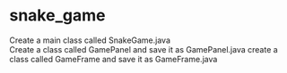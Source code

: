 # snake_game
Create a main class called SnakeGame.java  
Create a class called GamePanel and save it as GamePanel.java
create a class called GameFrame and save it as GameFrame.java
